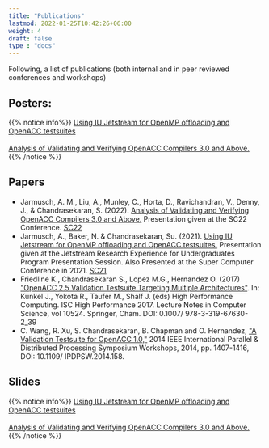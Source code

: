 ```yaml
---
title: "Publications"
lastmod: 2022-01-25T10:42:26+06:00
weight: 4
draft: false
type : "docs"
---
```

Following, a list of publications (both internal and in peer reviewed conferences and workshops)
## Posters:

{{% notice info%}}
[Using IU Jetstream for OpenMP offloading and OpenACC testsuites](content/About/Publications/_index.files/2021JetstreamREUPosterAaron_Nolan.pdf)\
\
[Analysis of Validating and Verifying OpenACC Compilers 3.0 and Above.](https://arxiv.org/abs/2208.13071)
{{% /notice %}}


## Papers
* Jarmusch, A. M., Liu, A., Munley, C., Horta, D., Ravichandran, V., Denny, J., & Chandrasekaran, S. (2022). [Analysis of Validating and Verifying OpenACC Compilers 3.0 and Above.](https://arxiv.org/abs/2208.13071) Presentation given at the SC22 Conference. [SC22](https://sc22.supercomputing.org/)
* Jarmusch, A., Baker, N. & Chandrasekaran, Su. (2021). [Using IU Jetstream for OpenMP offloading and OpenACC testsuites.](content/About/Publications/_index.files/SC@!_Submission.pdf) Presentation given at the Jetstream Research Experience for Undergraduates Program Presentation Session. Also Presented at the Super Computer Conference in 2021. [SC21](https://sc21.supercomputing.org/presentation/?id=spostu106&sess=sess243)
* Friedline K., Chandrasekaran S., Lopez M.G., Hernandez O. (2017) ["OpenACC 2.5 Validation Testsuite Targeting Multiple Architectures"](https://link.springer.com/chapter/10.1007/978-3-319-67630-2_39). In: Kunkel J., Yokota R., Taufer M., Shalf J. (eds) High Performance Computing. ISC High Performance 2017. Lecture Notes in Computer Science, vol 10524. Springer, Cham. DOI: 0.1007/ 978-3-319-67630-2_39
* C. Wang, R. Xu, S. Chandrasekaran, B. Chapman and O. Hernandez, ["A Validation Testsuite for OpenACC 1.0,"](https://ieeexplore.ieee.org/abstract/document/6969543?casa_token=dIj3u0IMYakAAAAA:iri-F4x3Hsbd0unFKtQlsMrb40KMHLX5-6IAD64-uzWZDjEux8_8ue1QgTMMZi7uVRurnWJkHw) 2014 IEEE International Parallel & Distributed Processing Symposium Workshops, 2014, pp. 1407-1416, DOI: 10.1109/ IPDPSW.2014.158.

## Slides

{{% notice info%}}
[Using IU Jetstream for OpenMP offloading and OpenACC testsuites](https://scholarworks.iu.edu/dspace/handle/2022/26706)\
\
[Analysis of Validating and Verifying OpenACC Compilers 3.0 and Above.](https://arxiv.org/abs/2208.13071)
{{% /notice %}}
